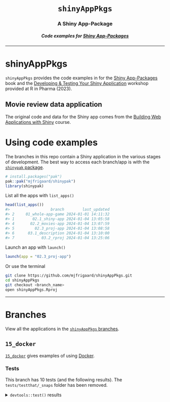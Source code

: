 <h1 align="center"> <code>shinyAppPkgs</code> </h1>
<h3 align="center"> A Shiny App-Package </h3>
<h5 align="center"> Code examples for <a href="https://mjfrigaard.github.io/shinyap/"> Shiny App-Packages </a> </h5>

<hr>

# shinyAppPkgs

`shinyAppPkgs` provides the code examples in for the [Shiny App-Packages](https://mjfrigaard.github.io/shiny-app-pkgs/) book and the [Developing & Testing Your Shiny Application](https://mjfrigaard.github.io/dev-test-shiny/) workshop provided at R in Pharma (2023).

## Movie review data application

The original code and data for the Shiny app comes from the [Building Web Applications with Shiny](https://rstudio-education.github.io/shiny-course/) course.

# Using code examples

The branches in this repo contain a Shiny application in the various stages of development. The best way to access each branch/app is with the [`shinypak` package](https://mjfrigaard.github.io/shinypak/). 

```r
# install.packages("pak")
pak::pak("mjfrigaard/shinypak")
library(shinypak)
```

List all the apps with `list_apps()`


```r
head(list_apps())
#>                  branch        last_updated
#> 2     01_whole-app-game 2024-01-01 14:11:32
#> 1        02.1_shiny-app 2024-01-04 13:05:58
#> 4       02.2_movies-app 2024-01-04 13:07:59
#> 5         02.3_proj-app 2024-01-04 13:08:58
#> 6      03.1_description 2024-01-04 13:10:00
#> 7            03.2_rproj 2024-01-04 13:25:06
```

Launch an app with `launch()`

```r
launch(app = "02.3_proj-app")
```

Or use the terminal

``` bash
git clone https://github.com/mjfrigaard/shinyAppPkgs.git
cd shinyAppPkgs
git checkout <branch_name>
open shinyAppPkgs.Rproj
```

------------------------------------------------------------------------

# Branches

View all the applications in the [`shinyAppPkgs` branches](https://github.com/mjfrigaard/shinyAppPkgs/branches/all).

## `15_docker` 

[`15_docker`](https://github.com/mjfrigaard/shinyAppPkgs/tree/15_docker) gives examples of using [Docker](https://www.docker.com/).

### Tests 

This branch has 10 tests (and the following results). The `tests/testthat/_snaps` folder has been removed.

<details closed>

  <summary>
    <code>devtools::test()</code> results 
  </summary>
  
```
==> devtools::test()

ℹ Testing shinyAppPkgs
Loading required package: shiny
✔ | F W  S  OK | Context
✔ |          2 | app-feature-01 [12.4s]
⠏ |          0 | mod_scatter_display
INFO [2024-05-22 14:32:29] [ START display = selected_vars initial values]

INFO [2024-05-22 14:32:29] [ END display = selected_vars initial values]

INFO [2024-05-22 14:32:29] [ START display = scatterplot[['alt']] = 'Plot object']
⠙ |          2 | mod_scatter_display
INFO [2024-05-22 14:32:30] [ END display = scatterplot[['alt']] = 'Plot object']

INFO [2024-05-22 14:32:30] [ START display = inputs() creates ggplot2 object]

INFO [2024-05-22 14:32:30] [ END display = inputs() creates ggplot2 object]
✔ |          3 | mod_scatter_display
⠏ |          0 | mod_var_input
INFO [2024-05-22 14:32:30] [ START var_inputs = initial returned()]

INFO [2024-05-22 14:32:30] [ END var_inputs = initial returned()]

INFO [2024-05-22 14:32:30] [ START var_inputs = updated returned()]

INFO [2024-05-22 14:32:30] [ END var_inputs = updated returned()]
✔ |          2 | mod_var_input
⠏ |          0 | scatter_plot 
INFO [2024-05-22 14:32:30] [ START fixture = tidy_ggp2_movies.rds]

INFO [2024-05-22 14:32:30] [ START fixture = tidy_ggp2_movies.rds]

INFO [2024-05-22 14:32:30] [ START data = movies.rda]

INFO [2024-05-22 14:32:30] [ END data = movies.rda]
✔ |          2 | scatter_plot
✔ |          1 | shinytest2 [7.2s]

══ Results ═══════════════════
Duration: 20.3 s

[ FAIL 0 | WARN 0 | SKIP 0 | PASS 10 ]
Warning message:
In warn_if_app_dir_is_package(appDir) :
  Loading R/ subdirectory for Shiny application, but this directory appears to contain an R package. Sourcing files in R/ may cause unexpected behavior. See `?loadSupport` for more details.
```
</details> 